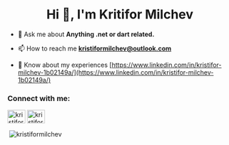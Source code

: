 <h1 align="center">Hi 👋, I'm Kritifor Milchev</h1>
 
- 💬 Ask me about **Anything .net or dart related.**

- 📫 How to reach me **kristiformilchev@outlook.com**

- 📄 Know about my experiences [https://www.linkedin.com/in/kristifor-milchev-1b02149a/](https://www.linkedin.com/in/kristifor-milchev-1b02149a/)

 
<h3 align="left">Connect with me:</h3>
<p align="left">
<a href="https://twitter.com/kristifor_m" target="blank"><img align="center" src="https://raw.githubusercontent.com/rahuldkjain/github-profile-readme-generator/master/src/images/icons/Social/twitter.svg" alt="kristifor_m" height="30" width="40" /></a>
<a href="https://linkedin.com/in/kristifor-milchev" target="blank"><img align="center" src="https://raw.githubusercontent.com/rahuldkjain/github-profile-readme-generator/master/src/images/icons/Social/linked-in-alt.svg" alt="kristifor-milchev" height="30" width="40" /></a>
</p>



<p>&nbsp;<img align="center" src="https://github-readme-stats.vercel.app/api?username=kristiformilchev&show_icons=true&locale=en" alt="kristiformilchev" /></p>

